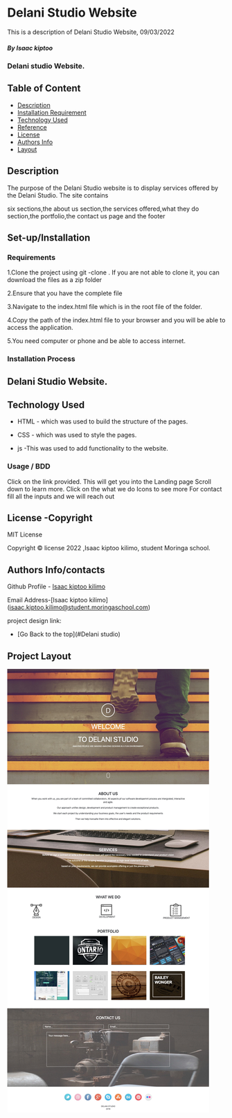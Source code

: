 # Delani Studio Website

<p>This is a description of Delani Studio Website, 09/03/2022</p>

##### By Isaac kiptoo
### Delani studio Website.


## Table of Content

+ [Description](#description)
+ [Installation Requirement](#set-up/Installation)
+ [Technology Used](#technology-used)
+ [Reference](#reference)
+ [License](#license-Copyright)
+ [Authors Info](#author-Info/contacts)
+ [Layout](#project-layout)

## Description
<p>The purpose of the Delani Studio website is to display services offered by the Delani Studio. The site contains

six sections,the about us section,the services offered,what they do section,the portfolio,the contact us page and the footer</p>

## Set-up/Installation 

### Requirements

1.Clone the project using git -clone . If you are not able to clone it, you can download the files as a zip folder

2.Ensure that you have the complete file

3.Navigate to the index.html file which is in the root file of the folder.

4.Copy the path of the index.html file to your browser and you will be able to access the application.

5.You need computer or phone and be able to access internet.


### Installation Process 

## Delani Studio Website.

## Technology Used
* HTML - which was used to build the structure of the pages.

* CSS - which was used to style the pages.

* js  -This was used to add functionality to the website.

### Usage / BDD
Click on the link provided.
This will get you into the Landing page
Scroll down to learn more.
Click on the what we do Icons to see more
For contact fill all the inputs and we will reach out

## License -Copyright 

MIT License

Copyright © license 2022 ,Isaac kiptoo kilimo, student Moringa school.

## Authors Info/contacts

Github Profile - [Isaac kiptoo kilimo](https://github.com/Isaac-kiptoo-kilimo)

Email Address-[Isaac kiptoo kilimo] (isaac.kiptoo.kilimo@student.moringaschool.com)

project design link:


+ [Go Back to the top](#Delani studio)

## Project Layout

![Design](/images/project-layout.jpg)




